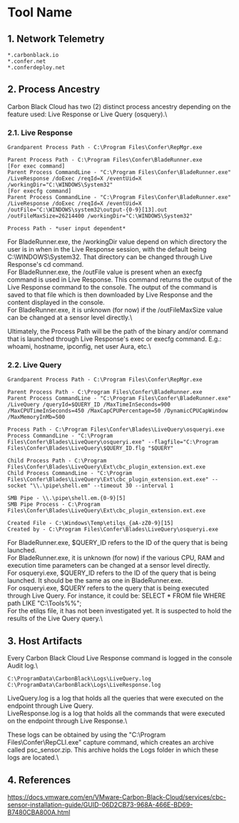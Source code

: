 # Tool Name

## 1. Network Telemetry
```
*.carbonblack.io
*.confer.net
*.conferdeploy.net
```

## 2. Process Ancestry

Carbon Black Cloud has two (2) distinct process ancestry depending on the feature used: Live Response or Live Query (osquery).\

### 2.1. Live Response
```
Grandparent Process Path - C:\Program Files\Confer\RepMgr.exe

Parent Process Path - C:\Program Files\Confer\BladeRunner.exe
[For exec command]
Parent Process CommandLine - "C:\Program Files\Confer\BladeRunner.exe" /LiveResponse /doExec /reqId=X /eventUid=X /workingDir="C:\WINDOWS\System32"
[For execfg command]
Parent Process CommandLine - "C:\Program Files\Confer\BladeRunner.exe" /LiveResponse /doExec /reqId=X /eventUid=X /outFile="C:\WINDOWS\system32\output-{0-9}[13].out /outFileMaxSize=26214400 /workingDir="C:\WINDOWS\System32"

Process Path - *user input dependent*
```
For BladeRunner.exe, the /workingDir value depend on which directory the user is in when in the Live Response session, with the default being C:\WINDOWS\System32. That directory can be changed through Live Response's cd command.\
For BladeRunner.exe, the /outFile value is present when an execfg command is used in Live Response. This command returns the output of the Live Response command to the console. The output of the command is saved to that file which is then downloaded by Live Response and the content displayed in the console.\
For BladeRunner.exe, it is unknown (for now) if the /outFileMaxSize value can be changed at a sensor level directly.\

Ultimately, the Process Path will be the path of the binary and/or command that is launched through Live Response's exec or execfg command. E.g.: whoami, hostname, ipconfig, net user Aura, etc.\

### 2.2. Live Query
```
Grandparent Process Path - C:\Program Files\Confer\RepMgr.exe

Parent Process Path - C:\Program Files\Confer\BladeRunner.exe
Parent Process CommandLine - "C:\Program Files\Confer\BladeRunner.exe" /LiveQuery /queryId=$QUERY_ID /MaxTimeInSeconds=900 /MaxCPUTimeInSeconds=450 /MaxCapCPUPercentage=50 /DynamicCPUCapWindow /MaxMemoryInMb=500

Process Path - C:\Program Files\Confer\Blades\LiveQuery\osqueryi.exe
Process CommandLine - "C:\Program Files\Confer\Blades\LiveQuery\osqueryi.exe" --flagfile="C:\Program Files\Confer\Blades\LiveQuery\$QUERY_ID.flg "$QUERY"

Child Process Path - C:\Program Files\Confer\Blades\LiveQuery\Ext\cbc_plugin_extension.ext.exe
Child Process CommandLine - "C:\Program Files\Confer\Blades\LiveQuery\Ext\cbc_plugin_extension.ext.exe" --socket "\\.\pipe\shell.em" --timeout 30 --interval 1

SMB Pipe - \\.\pipe\shell.em.{0-9}[5]
SMB Pipe Process - C:\Program Files\Confer\Blades\LiveQuery\Ext\cbc_plugin_extension.ext.exe

Created File - C:\Windows\Temp\etilqs_{aA-zZ0-9}[15]
Created by - C:\Program Files\Confer\Blades\LiveQuery\osqueryi.exe
```
For BladeRunner.exe, $QUERY_ID refers to the ID of the query that is being launched.\
For BladeRunner.exe, it is unknown (for now) if the various CPU, RAM and execution time parameters can be changed at a sensor level directly.\
For osqueryi.exe, $QUERY_ID refers to the ID of the query that is being launched. It should be the same as one in BladeRunner.exe.\
For osqueryi.exe, $QUERY refers to the query that is being executed through Live Query. For instance, it could be: SELECT * FROM file WHERE path LIKE "C:\Tools\%%";\
For the etilqs file, it has not been investigated yet. It is suspected to hold the results of the Live Query query.\

## 3. Host Artifacts
Every Carbon Black Cloud Live Response command is logged in the console Audit log.\
```
C:\ProgramData\CarbonBlack\Logs\LiveQuery.log
C:\ProgramData\CarbonBlack\Logs\LiveResponse.log
```
LiveQuery.log is a log that holds all the queries that were executed on the endpoint through Live Query.\
LiveResponse.log is a log that holds all the commands that were executed on the endpoint through Live Response.\

These logs can be obtained by using the "C:\Program Files\Confer\RepCLI.exe" capture command, which creates an archive called psc_sensor.zip. This archive holds the Logs folder in which these logs are located.\

## 4. References

https://docs.vmware.com/en/VMware-Carbon-Black-Cloud/services/cbc-sensor-installation-guide/GUID-06D2CB73-968A-466E-BD69-B7480CBA800A.html
